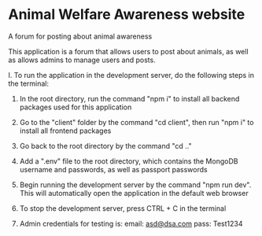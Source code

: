 # Animal Welfare Awareness website
A forum for posting about animal awareness

This application is a forum that allows users to post about animals, as well as allows admins to manage users and posts.

I. To run the application in the development server, do the following steps in the terminal:
  1. In the root directory, run the command "npm i" to install all backend packages used for this application

  2. Go to the "client" folder by the command "cd client", then run "npm i" to install all frontend packages

  4. Go back to the root directory by the command "cd .."

  5. Add a ".env" file to the root directory, which contains the MongoDB username and passwords, as well as 
  passport passwords

  6. Begin running the development server by the command "npm run dev". This will automatically open the application in the default web browser

  7. To stop the development server, press CTRL + C in the terminal

  8. Admin credentials for testing is:
    email: asd@dsa.com
    pass: Test1234
